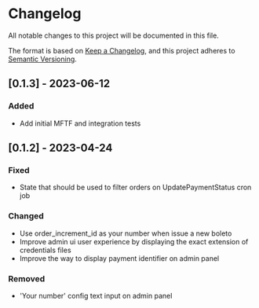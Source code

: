 # Changelog

All notable changes to this project will be documented in this file.

The format is based on [Keep a Changelog](https://keepachangelog.com/en/1.0.0/),
and this project adheres to [Semantic Versioning](https://semver.org/spec/v2.0.0.html).

## [0.1.3] - 2023-06-12

### Added
- Add initial MFTF and integration tests

## [0.1.2] - 2023-04-24

### Fixed
- State that should be used to filter orders on UpdatePaymentStatus cron job
### Changed
- Use order_increment_id as your number when issue a new boleto
- Improve admin ui user experience by displaying the exact extension of credentials files
- Improve the way to display payment identifier on admin panel
### Removed
- 'Your number' config text input on admin panel
